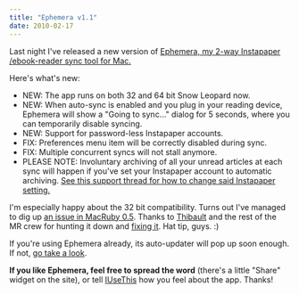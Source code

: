 ```yaml
---
title: "Ephemera v1.1"
date: 2010-02-17
---
```


Last night I've released a new version of [Ephemera, my 2-way Instapaper
/ebook-reader sync tool for Mac.][1]

Here's what's new:

* NEW: The app runs on both 32 and 64 bit Snow Leopard now.
* NEW: When auto-sync is enabled and you plug in your reading device, Ephemera will show a "Going to sync…" dialog for 5 seconds, where you can temporarily disable syncing.
* NEW: Support for password-less Instapaper accounts.
* FIX: Preferences menu item will be correctly disabled during sync.
* FIX: Multiple concurrent syncs will not stall anymore.
* PLEASE NOTE: Involuntary archiving of all your unread articles at each sync will happen if you've set your Instapaper account to automatic archiving. [See this support thread for how to change said Instapaper setting.][2]

I'm especially happy about the 32 bit compatibility. Turns out I've managed to dig up [an issue in MacRuby 0.5][3]. Thanks to [Thibault][4] and the rest of the MR crew for hunting it down and [fixing it][5]. Hat tip, guys. :)

If you're using Ephemera already, its auto-updater will pop up soon enough. If not, [go take a look][1].

**If you like Ephemera, feel free to spread the word** (there's a little "Share" widget on the site), or tell [IUseThis][6] how you feel about the app. Thanks!

[1]: http://goephemera.com/
[2]: http://getsatisfaction.com/municode/topics/running_ephemera_archives_all_read_later_articles#promoted_replies
[3]: http://www.macruby.org/trac/ticket/579
[4]: http://twitter.com/naixn
[5]: http://www.macruby.org/trac/changeset/3527
[6]: http://osx.iusethis.com/app/ephemera

